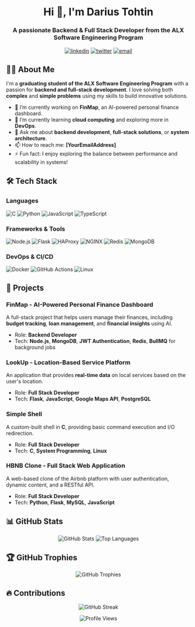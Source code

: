 <!-- GitHub Profile Header -->
<h1 align="center">Hi 👋, I'm Darius Tohtin</h1>
<h3 align="center">A passionate Backend & Full Stack Developer from the ALX Software Engineering Program</h3>

<p align="center">
  <a href="https://linkedin.com/in/darius-tohtin-8a94b3251" target="blank"><img align="center" src="https://img.shields.io/badge/LinkedIn-0077B5?style=for-the-badge&logo=linkedin&logoColor=white" alt="linkedin" /></a>
  <a href="https://twitter.com/drac_pro" target="blank"><img align="center" src="https://img.shields.io/badge/Twitter-1DA1F2?style=for-the-badge&logo=twitter&logoColor=white" alt="twitter" /></a>
  <a href="mailto:dariustohtin@gmail.com" target="blank"><img align="center" src="https://img.shields.io/badge/Email-D14836?style=for-the-badge&logo=gmail&logoColor=white" alt="email" /></a>
</p>

<!-- About Section -->
## 👨‍💻 About Me

I'm a **graduating student of the ALX Software Engineering Program** with a passion for **backend and full-stack development**. I love solving both **complex** and **simple problems** using my skills to build innovative solutions.

- 🔭 I’m currently working on **FinMap**, an AI-powered personal finance dashboard.
- 🌱 I’m currently learning **cloud computing** and exploring more in **DevOps**.
- 💬 Ask me about **backend development**, **full-stack solutions**, or **system architecture**.
- 📫 How to reach me: **[YourEmailAddress]**
- ⚡ Fun fact: I enjoy exploring the balance between performance and scalability in systems!

<!-- Tech Stack Section -->
## 🛠 Tech Stack

### Languages
<p>
  <img src="https://img.shields.io/badge/C-A8B9CC?style=for-the-badge&logo=c&logoColor=white" alt="C" />
  <img src="https://img.shields.io/badge/Python-3776AB?style=for-the-badge&logo=python&logoColor=white" alt="Python" />
  <img src="https://img.shields.io/badge/JavaScript-F7DF1E?style=for-the-badge&logo=javascript&logoColor=black" alt="JavaScript" />
  <img src="https://img.shields.io/badge/TypeScript-3178C6?style=for-the-badge&logo=typescript&logoColor=white" alt="TypeScript" />
</p>

### Frameworks & Tools
<p>
  <img src="https://img.shields.io/badge/Node.js-43853D?style=for-the-badge&logo=node.js&logoColor=white" alt="Node.js" />
  <img src="https://img.shields.io/badge/Flask-000000?style=for-the-badge&logo=flask&logoColor=white" alt="Flask" />
  <img src="https://img.shields.io/badge/HAProxy-000000?style=for-the-badge&logo=haproxy&logoColor=white" alt="HAProxy" />
  <img src="https://img.shields.io/badge/Nginx-269539?style=for-the-badge&logo=nginx&logoColor=white" alt="NGINX" />
  <img src="https://img.shields.io/badge/Redis-DC382D?style=for-the-badge&logo=redis&logoColor=white" alt="Redis" />
  <img src="https://img.shields.io/badge/MongoDB-47A248?style=for-the-badge&logo=mongodb&logoColor=white" alt="MongoDB" />
</p>

### DevOps & CI/CD
<p>
  <img src="https://img.shields.io/badge/Docker-2496ED?style=for-the-badge&logo=docker&logoColor=white" alt="Docker" />
  <img src="https://img.shields.io/badge/GitHub Actions-2088FF?style=for-the-badge&logo=github-actions&logoColor=white" alt="GitHub Actions" />
  <img src="https://img.shields.io/badge/Linux-FCC624?style=for-the-badge&logo=linux&logoColor=black" alt="Linux" />
</p>

<!-- Project Section -->
## 🚀 Projects

### FinMap - AI-Powered Personal Finance Dashboard
A full-stack project that helps users manage their finances, including **budget tracking**, **loan management**, and **financial insights** using AI.
- Role: **Backend Developer**
- Tech: **Node.js**, **MongoDB**, **JWT Authentication**, **Redis**, **BullMQ** for background jobs

### LookUp - Location-Based Service Platform
An application that provides **real-time data** on local services based on the user's location.
- Role: **Full Stack Developer**
- Tech: **Flask**, **JavaScript**, **Google Maps API**, **PostgreSQL**

### Simple Shell
A custom-built shell in **C**, providing basic command execution and I/O redirection.
- Role: **Full Stack Developer**
- Tech: **C**, **System Programming**, **Linux**

### HBNB Clone - Full Stack Web Application
A web-based clone of the Airbnb platform with user authentication, dynamic content, and a RESTful API.
- Role: **Full Stack Developer**
- Tech: **Python**, **Flask**, **MySQL**, **JavaScript**

<!-- Stats Section -->
## 📊 GitHub Stats
<p align="center">
  <img src="https://github-readme-stats.vercel.app/api?username=drac-pro&show_icons=true&theme=radical" alt="GitHub Stats" />
  <img src="https://github-readme-stats.vercel.app/api/top-langs/?username=drac-pro&layout=compact&theme=radical" alt="Top Languages" />
</p>

<!-- GitHub Trophy Section -->
## 🏆 GitHub Trophies
<p align="center">
  <img src="https://github-profile-trophy.vercel.app/?username=drac-pro&theme=onedark" alt="GitHub Trophies" />
</p>

<!-- Contribution Graph Section -->
## 🔥 Contributions
<p align="center">
  <img src="https://github-readme-streak-stats.herokuapp.com/?user=drac-pro&theme=radical" alt="GitHub Streak" />
</p>

<!-- Footer Section -->
<p align="center">
  <img src="https://komarev.com/ghpvc/?username=drac-pro&label=Profile%20Views&color=brightgreen" alt="Profile Views" />
</p>

<!--
**drac-pro/drac-pro** is a ✨ _special_ ✨ repository because its `README.md` (this file) appears on your GitHub profile.

Here are some ideas to get you started:

- 🔭 I’m currently working on ...
- 🌱 I’m currently learning ...
- 👯 I’m looking to collaborate on ...
- 🤔 I’m looking for help with ...
- 💬 Ask me about ...
- 📫 How to reach me: ...
- 😄 Pronouns: ...
- ⚡ Fun fact: ...
-->
